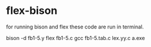 # flex-bison
for running bison and flex these code are run in terminal.

bison -d fb1-5.y
flex fb1-5.c
gcc fb1-5.tab.c lex.yy.c
a.exe
